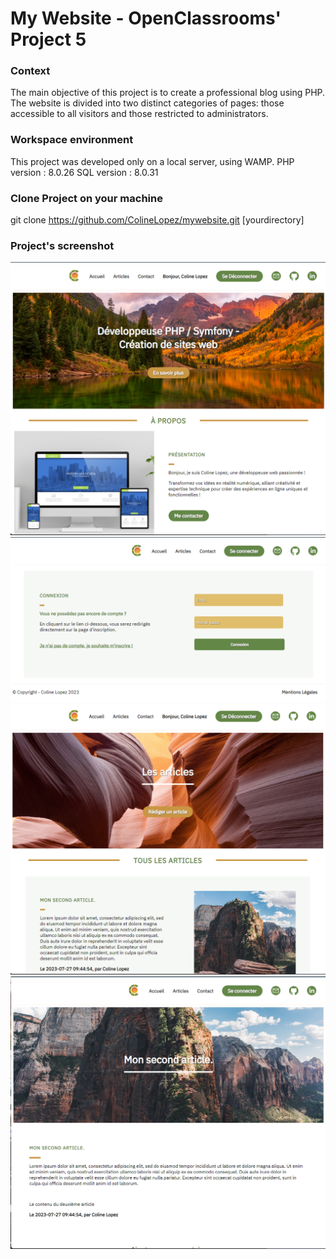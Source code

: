 # My Website - OpenClassrooms' Project 5

### Context 

The main objective of this project is to create a professional blog using PHP. The website is divided into two distinct categories of pages: those accessible to all visitors and those restricted to administrators.


### Workspace environment 

This project was developed only on a local server, using WAMP. 
PHP version : 8.0.26
SQL version : 8.0.31

### Clone Project on your machine 

git clone https://github.com/ColineLopez/mywebsite.git [yourdirectory] 

### Project's screenshot

![Homepage](images/readme/accueil.png)
![Connection's page](images/readme/connexion.png)
![Articles' page](images/readme/articles.png)
![Article's page](images/readme/article.png)
